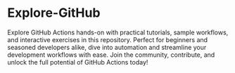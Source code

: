 # Explore-GitHub
Explore GitHub Actions hands-on with practical tutorials, sample workflows, and interactive exercises in this repository. Perfect for beginners and seasoned developers alike, dive into automation and streamline your development workflows with ease. Join the community, contribute, and unlock the full potential of GitHub Actions today!
